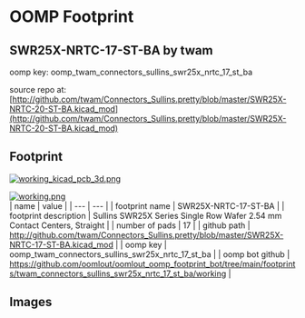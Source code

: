 # OOMP Footprint  
## SWR25X-NRTC-17-ST-BA  by twam  
  
oomp key: oomp_twam_connectors_sullins_swr25x_nrtc_17_st_ba  
  
source repo at: [http://github.com/twam/Connectors_Sullins.pretty/blob/master/SWR25X-NRTC-20-ST-BA.kicad_mod](http://github.com/twam/Connectors_Sullins.pretty/blob/master/SWR25X-NRTC-20-ST-BA.kicad_mod)  
## Footprint  
  
[![working_kicad_pcb_3d.png](working_kicad_pcb_3d_600.png)](working_kicad_pcb_3d.png)  
  
[![working.png](working_600.png)](working.png)  
| name | value | 
| --- | --- | 
| footprint name | SWR25X-NRTC-17-ST-BA | 
| footprint description | Sullins SWR25X Series Single Row Wafer 2.54 mm Contact Centers, Straight | 
| number of pads | 17 | 
| github path | http://github.com/twam/Connectors_Sullins.pretty/blob/master/SWR25X-NRTC-17-ST-BA.kicad_mod | 
| oomp key | oomp_twam_connectors_sullins_swr25x_nrtc_17_st_ba | 
| oomp bot github | https://github.com/oomlout/oomlout_oomp_footprint_bot/tree/main/footprints/twam_connectors_sullins_swr25x_nrtc_17_st_ba/working | 
## Images  
